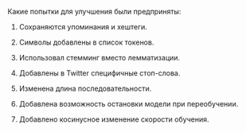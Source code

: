 Какие попытки для улучшения были предприняты:

1. Сохраняются упоминания и хештеги.
   
2. Символы добавлены в список токенов.
   
3. Использовал стемминг вместо лемматизации.
   
4. Добавлены в Twitter специфичные стоп-слова.
   
5. Изменена длина последовательности.
    
6. Добавлена возможность остановки модели при переобучении.
   
7. Добавлено косинусное изменение скорости обучения.
